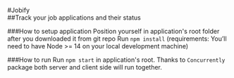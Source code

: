 #Jobify </br>
##Track your job applications and their status

###How to setup application
Position yourself in application's root folder after you downloaded it from git repo
Run `npm install` (requirements: You’ll need to have Node >= 14 on your local development machine)

###How to run
Run `npm start` in application's root. Thanks to `Concurrently` package both server and client side will run together.
